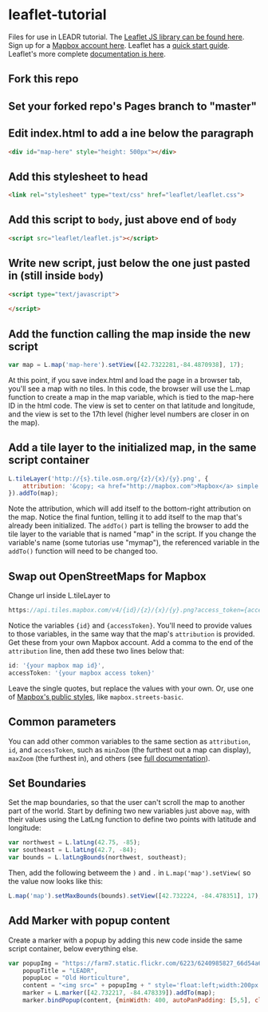 # leaflet-tutorial
Files for use in LEADR tutorial. The [Leaflet JS library can be found here](http://leafletjs.com/download.html). Sign up for a [Mapbox account here](https://mapbox.com). Leaflet has a [quick start guide](http://leafletjs.com/examples/quick-start/). Leaflet's more complete [documentation is here](http://leafletjs.com/reference-1.3.0.html).
## Fork this repo
## Set your forked repo's Pages branch to "master"
## Edit index.html to add a ine below the paragraph
```html
<div id="map-here" style="height: 500px"></div>
  ```
## Add this stylesheet to head
```html
<link rel="stylesheet" type="text/css" href="leaflet/leaflet.css">
```
## Add this script to `body`, just above end of `body`
```html
<script src="leaflet/leaflet.js"></script>
```
## Write new script, just below the one just pasted in (still inside `body`)
```html
<script type="text/javascript">
        
</script>
```
## Add the function calling the map inside the new script
```javascript
var map = L.map('map-here').setView([42.7322281,-84.4870938], 17);
```
At this point, if you save index.html and load the page in a browser tab, you'll see a map with no tiles. In this code, the browser will use the L.map function to create a map in the map variable, which is tied to the map-here ID in the html code. The view is set to center on that latitude and longitude, and the view is set to the 17th level (higher level numbers are closer in on the map).
## Add a tile layer to the initialized map, in the same script container
```javascript
L.tileLayer('http://{s}.tile.osm.org/{z}/{x}/{y}.png', {
    attribution: '&copy; <a href="http://mapbox.com">Mapbox</a> simple streets; example by Brian'
}).addTo(map);
```
Note the attribution, which will add itself to the bottom-right attribution on the map. Notice the final funtion, telling it to add itself to the map that's already been initialized. The `addTo()` part is telling the browser to add the tile layer to the variable that is named "map" in the script. If you change the variable's name (some tutorias use "mymap"), the referenced variable in the `addTo()` function will need to be changed too.
## Swap out OpenStreetMaps for Mapbox
Change url inside L.tileLayer to
```javascript
https://api.tiles.mapbox.com/v4/{id}/{z}/{x}/{y}.png?access_token={accessToken}
```
Notice the variables `{id}` and `{accessToken}`. You'll need to provide values to those variables, in the same way that the map's `attribution` is provided. Get these from your own Mapbox account. Add a comma to the end of the `attribution` line, then add these two lines below that:
```javascript
id: '{your mapbox map id}',
accessToken: '{your mapbox access token}'
```
Leave the single quotes, but replace the values with your own. Or, use one of [Mapbox's public styles](https://www.mapbox.com/api-documentation/#maps), like `mapbox.streets-basic`.
## Common parameters
You can add other common variables to the same section as `attribution`, `id`, and `accessToken`, such as `minZoom` (the furthest out a map can display), `maxZoom` (the furthest in), and others (see [full documentation](http://leafletjs.com/reference-1.3.0.html)).
## Set Boundaries
Set the map boundaries, so that the user can't scroll the map to another part of the world. Start by defining two new variables just above `map`, with their values using the LatLng function to define two points with latitude and longitude:
```javascript
var northwest = L.latLng(42.75, -85);
var southeast = L.latLng(42.7, -84);
var bounds = L.latLngBounds(northwest, southeast);
```
Then, add the following betweem the `)` and `.` in `L.map('map').setView(` so the value now looks like this:
```javascript
L.map('map').setMaxBounds(bounds).setView([42.732224, -84.478351], 17);
```
## Add Marker with popup content
Create a marker with a popup by adding this new code inside the same script container, below everything else.
```javascript
var popupImg = "https://farm7.static.flickr.com/6223/6240985827_66d54a66b2_b.jpg",
    popupTitle = "LEADR",
    popupLoc = "Old Horticulture",
    content = "<img src=" + popupImg + " style='float:left;width:200px'padding-right:10px'><strong>" + popupTitle + "</strong><br>" + popupLoc + "<div style='clear:both'></div>",
    marker = L.marker([42.732217, -84.478339]).addTo(map);
    marker.bindPopup(content, {minWidth: 400, autoPanPadding: [5,5], closeButton: true});
```
